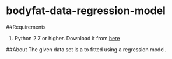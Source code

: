 # bodyfat-data-regression-model

##Requirements
1. Python 2.7 or higher. Download it from [here](https://www.python.org/downloads/)

##About
The given data set is a to fitted using a regression model.
